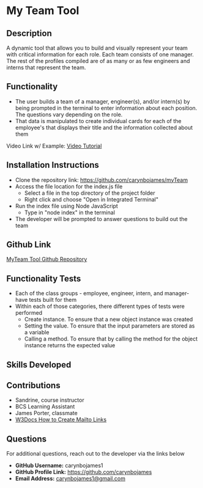 # My Team Tool

## Description
A dynamic tool that allows you to build and visually represent your team with critical information for each role. Each team consists of one manager. The rest of the profiles compiled are of as many or as few engineers and interns that represent the team. 


## Functionality
- The user builds a team of a manager, engineer(s), and/or intern(s) by being prompted in the terminal to enter information about each position. The questions vary depending on the role.
- That data is manipulated to create individual cards for each of the employee's that displays their title and the information collected about them

Video Link w/ Example:
[Video Tutorial]()


## Installation Instructions
- Clone the repository link: https://github.com/carynbojames/myTeam
- Access the file location for the index.js file
    - Select a file in the top directory of the project folder
    - Right click and choose "Open in Integrated Terminal" 
- Run the index file using Node JavaScript
    - Type in "node index" in the terminal
- The developer will be prompted to answer questions to build out the team


## Github Link
[MyTeam Tool Github Repository](https://github.com/carynbojames/myTeam)


## Functionality Tests
- Each of the class groups - employee, engineer, intern, and manager- have tests built for them 
- Within each of those categories, there different types of tests were performed
    - Create instance. To ensure that a new object instance was created
    - Setting the value. To ensure that the input parameters are stored as a variable
    - Calling a method. To ensure that by calling the method for the object instance returns the expected value

## Skills Developed

## Contributions
- Sandrine, course instructor
- BCS Learning Assistant
- James Porter, classmate
- [W3Docs How to Create Mailto Links](https://www.w3docs.com/snippets/html/how-to-create-mailto-links.html) 

## Questions
For additional questions, reach out to the developer via the links below

- **GitHub Username:** carynbojames1
- **GitHub Profile Link:** https://github.com/carynbojames 
- **Email Address:** carynbojames1@gmail.com